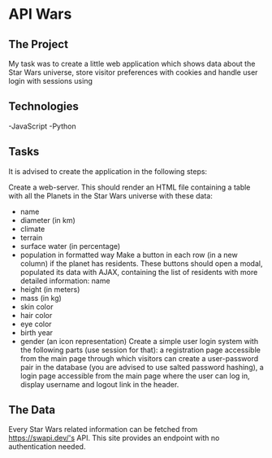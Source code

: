 # API Wars 


## The Project
My task was to create a little web application which shows data about the Star Wars universe, store visitor preferences with cookies and handle user login with sessions using 

## Technologies

-JavaScript
-Python


## Tasks
It is advised to create the application in the following steps:

Create a web-server. This should render an HTML file containing a table with all the Planets in the Star Wars universe with these data:
- name
- diameter (in km)
- climate
- terrain
- surface water (in percentage)
- population in formatted way
Make a button in each row (in a new column) if the planet has residents. These buttons should open a modal, populated its data with AJAX, containing the list of residents with more detailed information:
name
- height (in meters)
- mass (in kg)
- skin color
- hair color
- eye color
- birth year
- gender (an icon representation)
Create a simple user login system with the following parts (use session for that):
a registration page accessible from the main page through which visitors can create a user-password pair in the database (you are advised to use salted password hashing),
a login page accessible from the main page where the user can log in,
display username and logout link in the header.

## The Data
Every Star Wars related information can be fetched from https://swapi.dev/'s API. This site provides an endpoint with no authentication needed.
